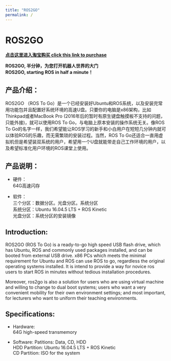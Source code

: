 ```yaml
---
title: "ROS2GO"
permalink: /
---
```


# ROS2GO  
[**点击这里进入淘宝购买 click this link to purchase**](https://item.taobao.com/item.htm?id=581432149596)  

**ROS2GO, 半分钟，为您打开机器人世界的大门**  
**ROS2GO, starting ROS in half a minute！**  


## 产品介绍： 

ROS2GO （ROS To Go）是一个已经安装好Ubuntu和ROS系统，以及安装完常用功能包并且配置好系统环境的高速U盘。只要你的电脑是x86架构，比如Thinkpad或者MacBook Pro (2016年后的暂时有原生键盘触摸板不支持的问题，只能外接)，就可以使用ROS To Go，与电脑上原本安装的操作系统无关。像ROS To Go的名字一样，我们希望能让ROS学习的新手和小白用户在短短几分钟内就可以体验ROS的乐趣，而无需繁琐的安装过程。当然，ROS To Go还适合一直用虚拟机但是希望装双系统的用户，希望用一个U盘就能带走自己工作环境的用户，以及希望标准化用户环境的ROS课堂上使用。  

## 产品说明：  
* 硬件：  
64G高速闪存  

* 软件：  
三个分区：数据分区。光盘分区。系统分区  
系统分区：Ubuntu 16.04.5 LTS + ROS Kinetic  
光盘分区：系统分区的安装镜像  


## Introduction:
ROS2GO (ROS To Go) is a ready-to-go high speed USB flash drive, which has Ubuntu, ROS and commonly used packages installed, and can be booted from external USB drive. x86 PCs which meets the minimal requirement for Ubuntu and ROS can use ROS to go, regardless the original operating systems installed. It is intend to provide a way for novice ros users to start ROS in minutes without tedious installation procedures.

Moreover, ros2go is also a solution for users who are using virtual machine and willing to change to dual boot systems; users who want a very convenient mobility for their own environment settings; and most important, for lecturers who want to uniform their teaching environments.

## Specifications:
* Hardware:  
64G high-speed transmemory  

* Software:
Patitions: Data, CD, HDD  
HDD Partition: Ubuntu 16.04.5 LTS + ROS Kinetic  
CD Partition: ISO for the system  
